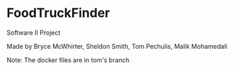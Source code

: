 # FoodTruckFinder
Software II Project

Made by Bryce McWhirter, Sheldon Smith, Tom Pechulis, Malik Mohamedali

Note: The docker files are in tom's branch
